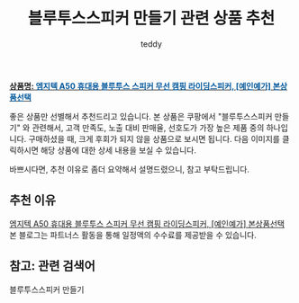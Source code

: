 ﻿---
layout: post
title:  "블루투스스피커 만들기 관련 상품 추천"
author: teddy
categories: [ 가구/인테리어 ]
tags: [블루투스스피커 만들기]
image: https://static.coupangcdn.com/image/vendor_inventory/e862/1a9648606e6866d71076217e8f12a6ca67147c9661090b5d0d99a2885d57.jpg 
description: "쿠팡에서 블루투스스피커 만들기 관련 상품으로 가장 고객 선호도가 높은 제품 중 하나입니다."
---

<a href="https://link.coupang.com/re/AFFSDP?lptag=AF3256674&pageKey=6419934813&itemId=13806159596&vendorItemId=80963767808&traceid=V0-153-521ff737b037bfdc"><b>상품명: <font color='#01579B'>엠지텍 A50 휴대용 블루투스 스피커 무선 캠핑 라이딩스피커, [예인예가] 본상품선택</font></b></a>

좋은 상품만 선별해서 추천드리고 있습니다.
본 상품은 쿠팡에서 "블루투스스피커 만들기" 와 관련해서, 고객 만족도, 노출 대비 판매율, 선호도가 가장 높은 제품 중의 하나입니다.
구매하셨을 때, 크게 후회가 되지 않을 상품으로 보시면 됩니다. 
다음 이미지를 클릭하시면 해당 상품에 대한 상세 내용을 보실 수 있습니다.

바쁘시다면, 추천 이유로 좀더 요약해서 설명드렸으니, 참고 부탁드립니다.

## 추천 이유 

<a href="https://link.coupang.com/re/AFFSDP?lptag=AF3256674&pageKey=6419934813&itemId=13806159596&vendorItemId=80963767808&traceid=V0-153-521ff737b037bfdc">엠지텍 A50 휴대용 블루투스 스피커 무선 캠핑 라이딩스피커, [예인예가] 본상품선택</a>
본 블로그는 파트너스 활동을 통해 일정액의 수수료를 제공받을 수 있습니다.

## 참고: 관련 검색어    
블루투스스피커 만들기